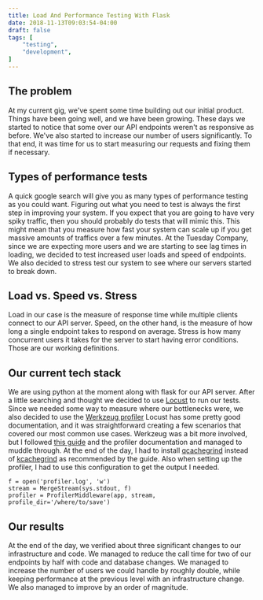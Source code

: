 ```yaml
---
title: Load And Performance Testing With Flask
date: 2018-11-13T09:03:54-04:00
draft: false
tags: [
    "testing",
    "development",
]
---
```


## The problem
At my current gig, we've spent some time building out our initial product.
Things have been going well, and we have been growing.
These days we started to notice that some over our API endpoints weren't as responsive as before.
We've also started to increase our number of users significantly.
To that end, it was time for us to start measuring our requests and fixing them if necessary.

## Types of performance tests
A quick google search will give you as many types of performance testing as you could want.
Figuring out what you need to test is always the first step in improving your system.
If you expect that you are going to have very spiky traffic, then you should probably do tests that will mimic this.
This might mean that you measure how fast your system can scale up if you get massive amounts of traffics over a few minutes.
At the Tuesday Company, since we are expecting more users and we are starting to see lag times in loading, we decided to test increased user loads and speed of endpoints.
We also decided to stress test our system to see where our servers started to break down.

## Load vs. Speed vs. Stress
Load in our case is the measure of response time while multiple clients connect to our API server.
Speed, on the other hand, is the measure of how long a single endpoint takes to respond on average.
Stress is how many concurrent users it takes for the server to start having error conditions.
Those are our working definitions.

## Our current tech stack
We are using python at the moment along with flask for our API server.
After a little searching and thought we decided to use [Locust](https://github.com/locustio/locust) to run our tests.
Since we needed some way to measure where our bottlenecks were, we also decided to use the [Werkzeug profiler](http://werkzeug.pocoo.org/docs/0.14/contrib/profiler/)
Locust has some pretty good documentation, and it was straightforward creating a few scenarios that covered our most common use cases.
Werkzeug was a bit more involved, but I followed [this guide](http://www.alexandrejoseph.com/blog/2015-12-17-profiling-werkzeug-flask-app.html) and the profiler documentation and managed to muddle through.
At the end of the day, I had to install [qcachegrind](http://brewformulas.org/Qcachegrind) instead of [kcachegrind](https://kcachegrind.github.io/html/Home.html) as recommended by the guide.
Also when setting up the profiler, I had to use this configuration to get the output I needed.

```
f = open('profiler.log', 'w')
stream = MergeStream(sys.stdout, f)
profiler = ProfilerMiddleware(app, stream, profile_dir='/where/to/save')
```

## Our results
At the end of the day, we verified about three significant changes to our infrastructure and code.
We managed to reduce the call time for two of our endpoints by half with code and database changes.
We managed to increase the number of users we could handle by roughly double, while keeping performance at the previous level with an infrastructure change.
We also managed to improve by an order of magnitude.
